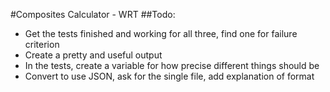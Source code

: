 #Composites Calculator - WRT
##Todo:
- Get the tests finished and working for all three, find one for failure criterion
- Create a pretty and useful output
- In the tests, create a variable for how precise different things should be
- Convert to use JSON, ask for the single file, add explanation of format
